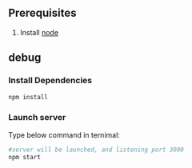 ## Prerequisites ##

1. Install [node](https://nodejs.org/)

## debug ##

### Install Dependencies ###

```bash
npm install
```

### Launch server ###

Type below command in ternimal:

```bash
#server will be launched, and listening port 3000
npm start
```
